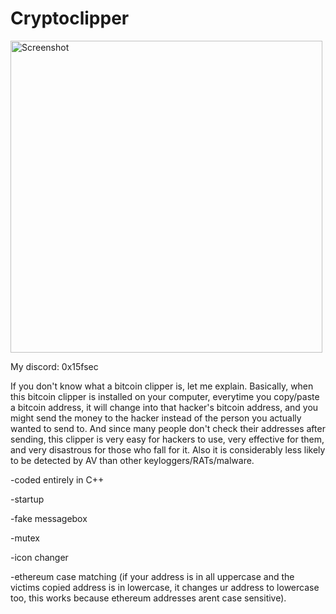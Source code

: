 # Cryptoclipper

<img width="499" alt="Screenshot" src="https://github.com/0x15fsec/Cryptoclipper/assets/136651383/ba31858f-80aa-4112-85de-d4c2c97e445d">

My discord: 0x15fsec

If you don't know what a bitcoin clipper is, let me explain. Basically, when this bitcoin clipper is installed on your computer, everytime you copy/paste a bitcoin address, it will change into that hacker's bitcoin address, and you might send the money to the hacker instead of the person you actually wanted to send to. And since many people don't check their addresses after sending, this clipper is very easy for hackers to use, very effective for them, and very disastrous for those who fall for it. Also it is considerably less likely to be detected by AV than other keyloggers/RATs/malware.

-coded entirely in C++

-startup

-fake messagebox

-mutex

-icon changer

-ethereum case matching (if your address is in all uppercase and the victims copied address is in lowercase, it changes ur address to lowercase too, this works because ethereum addresses arent case sensitive).

